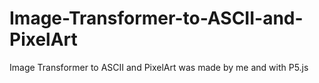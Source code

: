 # Image-Transformer-to-ASCII-and-PixelArt
Image Transformer to ASCII and PixelArt was made by me and with P5.js
